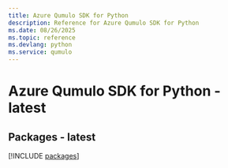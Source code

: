 ```yaml
---
title: Azure Qumulo SDK for Python
description: Reference for Azure Qumulo SDK for Python
ms.date: 08/26/2025
ms.topic: reference
ms.devlang: python
ms.service: qumulo
---
```

# Azure Qumulo SDK for Python - latest
## Packages - latest
[!INCLUDE [packages](qumulo-index.md)]